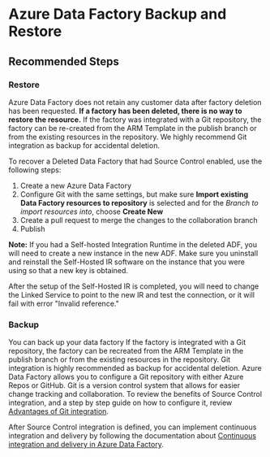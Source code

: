 <properties
  pagetitle="Azure Data Factory Backup and Restore&#xD;"
  description="How to keep a backup or restore a deleted data factory resource"
  ms.author="hecepeda,haoc"
  selfhelptype="Generic"
  supporttopicids="32781329"
  resourcetags=""
  productpesids="15613"
  cloudenvironments="public,fairfax,usnat,ussec"
  articleid="new-v2-backup-restore.md"
  ownershipid="AzureData_DataFactory" />
# Azure Data Factory Backup and Restore

## **Recommended Steps**

### **Restore**

Azure Data Factory does not retain any customer data after factory deletion has been requested. **If a factory has been deleted, there is no way to restore the resource.** If the factory was integrated with a Git repository, the factory can be re-created from the ARM Template in the publish branch or from the existing resources in the repository. We highly recommend Git integration as backup for accidental deletion.

To recover a Deleted Data Factory that had Source Control enabled, use the following steps:

1. Create a new Azure Data Factory
2. Configure Git with the same settings, but make sure **Import existing Data Factory resources to repository** is selected and for the _Branch to import resources into_, choose **Create New**
3. Create a pull request to merge the changes to the collaboration branch
4. Publish

**Note:** If you had a Self-hosted Integration Runtime in the deleted ADF, you will need to create a new instance in the new ADF. Make sure you uninstall and reinstall the Self-Hosted IR software on the instance that you were using so that a new key is obtained.

After the setup of the Self-Hosted IR is completed, you will need to change the Linked Service to point to the new IR and test the connection, or it will fail with error "Invalid reference."

### **Backup**

You can back up your data factory If the factory is integrated with a Git repository, the factory can be recreated from the ARM Template in the publish branch or from the existing resources in the repository. Git integration is highly recommended as backup for accidental deletion. Azure Data Factory allows you to configure a Git repository with either Azure Repos or GitHub. Git is a version control system that allows for easier change tracking and collaboration. To review the benefits of Source Control integration, and a step by step guide on how to configure it, review [Advantages of Git integration](https://docs.microsoft.com/azure/data-factory/source-control#advantages-of-git-integration).

After Source Control integration is defined, you can implement continuous integration and delivery by following the documentation about [Continuous integration and delivery in Azure Data Factory](https://docs.microsoft.com/azure/data-factory/continuous-integration-deployment).